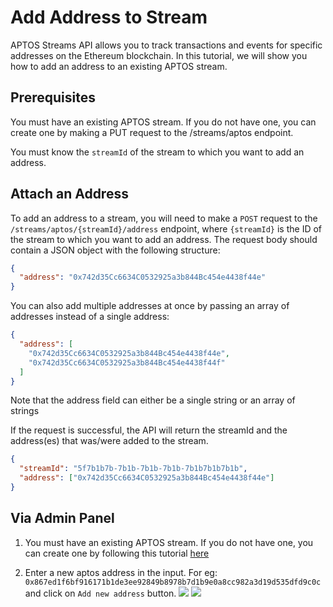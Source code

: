 # Add Address to Stream

APTOS Streams API allows you to track transactions and events for specific addresses on the Ethereum blockchain. In this tutorial, we will show you how to add an address to an existing APTOS stream.

## Prerequisites

You must have an existing APTOS stream. If you do not have one, you can create one by making a PUT request to the /streams/aptos endpoint.

You must know the `streamId` of the stream to which you want to add an address.

## Attach an Address

To add an address to a stream, you will need to make a `POST` request to the `/streams/aptos/{streamId}/address` endpoint, where `{streamId}` is the ID of the stream to which you want to add an address. The request body should contain a JSON object with the following structure:

```json
{
  "address": "0x742d35Cc6634C0532925a3b844Bc454e4438f44e"
}
```

You can also add multiple addresses at once by passing an array of addresses instead of a single address:

```json
{
  "address": [
    "0x742d35Cc6634C0532925a3b844Bc454e4438f44e",
    "0x742d35Cc6634C0532925a3b844Bc454e4438f44f"
  ]
}
```

Note that the address field can either be a single string or an array of strings

If the request is successful, the API will return the streamId and the address(es) that was/were added to the stream.

```json
{
  "streamId": "5f7b1b7b-7b1b-7b1b-7b1b-7b1b7b1b7b1b",
  "address": ["0x742d35Cc6634C0532925a3b844Bc454e4438f44e"]
}
```

## Via Admin Panel

1. You must have an existing APTOS stream. If you do not have one, you can create one by following this tutorial [here](/streams-api/aptos/tutorials/create-stream#via-admin-panel)

2. Enter a new aptos address in the input. For eg: `0x867ed1f6bf916171b1de3ee92849b8978b7d1b9e0a8cc982a3d19d535dfd9c0c` and click on `Add new address` button.
   ![](/img/content/streams-aptos-add-address-1.webp)
   ![](/img/content/streams-aptos-add-address-2.webp)
